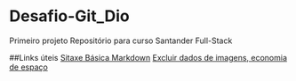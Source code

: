 # Desafio-Git_Dio
Primeiro projeto
Repositório para curso Santander Full-Stack

##Links úteis
[Sitaxe Básica Markdown](https://www.markdownguide.org/basic-syntax/)
[Excluir dados de imagens, economia de espaço](https://tinypng.com/)
